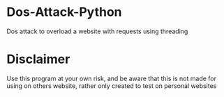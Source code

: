 # Dos-Attack-Python
Dos attack to overload a website with requests using threading

#   Disclaimer
Use this program at your own risk, and be aware that this is not made for using on others website, rather only created to test on personal websites
